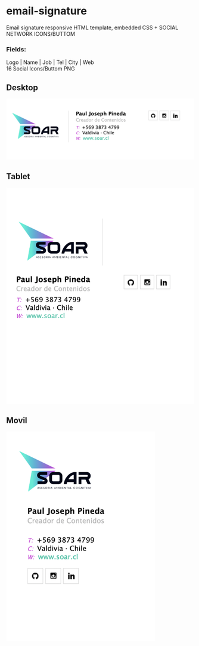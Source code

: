 # email-signature
Email signature responsive HTML template, embedded CSS + SOCIAL NETWORK ICONS/BUTTOM

### Fields:
Logo | Name | Job | Tel | City | Web
<br>16 Social Icons/Buttom PNG


## Desktop
<img src="img/Screen Shot 2020-03-31 at 00.01.22.png" width="800px">

## Tablet
<img src="img/Screen Shot 2020-03-31 at 00.08.36.png" width="600px">

## Movil
<img src="img/Screen Shot 2020-03-31 at 00.00.08.png" width="400px">
